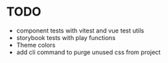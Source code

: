# TODO

- component tests with vitest and vue test utils
- storybook tests with play functions
- Theme colors
- add cli command to purge unused css from project
